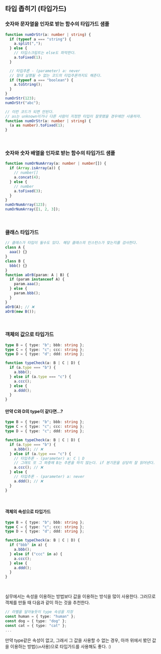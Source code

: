 ## 타입 좁히기 (타입가드)

### 숫자와 문자열을 인자로 받는 함수의 타입가드 샘플

```ts
function numOrStr(a: number | string) {
  if (typeof a === "string") {
    a.split(",");
  } else {
    // 타입스크립트는 else도 파악한다.
    a.toFixed(1);
  }

  // 타입추론 - (parameter) a: never
  // 절대 실행될 수 없는 코드의 타입추론까지도 해준다.
  if (typeof a === "boolean") {
    a.toString();
  }
}
numOrStr(123);
numOrStr("abc");

// 이런 코드가 되면 안된다.
// as는 unknown이거나 다른 사람이 지정한 타입이 잘못됐을 경우에만 사용하자.
function numOrStr(a: number | string) {
  (a as number).toFixed(1);
}
```

<br />

### 숫자와 숫자 배열을 인자로 받는 함수의 타입가드 샘플

```ts
function numOrNumArray(a: number | number[]) {
  if (Array.isArray(a)) {
    // number[]
    a.concat(4);
  } else {
    // number
    a.toFixed(3);
  }
}
numOrNumArray(123);
numOrNumArray([1, 2, 3]);
```

<br />

### 클래스 타입가드

```ts
// 클래스가 타입이 될수도 있다. 해당 클래스의 인스턴스가 맞는지를 검사한다.
class A {
  aaa() {}
}
class B {
  bbb() {}
}
function aOrB(param: A | B) {
  if (param instanceof A) {
    param.aaa();
  } else {
    param.bbb();
  }
}
aOrB(A); // ❌
aOrB(new B());
```

<br />

### 객체의 값으로 타입가드

```ts
type B = { type: "b"; bbb: string };
type C = { type: "c"; ccc: string };
type D = { type: "d"; ddd: string };

function typeCheck(a: B | C | D) {
  if (a.type === "b") {
    a.bbb();
  } else if (a.type === "c") {
    a.ccc();
  } else {
    a.ddd();
  }
}
```

#### 만약 C와 D의 type이 같다면...?

```ts
type B = { type: "b"; bbb: string };
type C = { type: "c"; ccc: string };
type D = { type: "c"; ddd: string };

function typeCheck(a: B | C | D) {
  if (a.type === "b") {
    a.bbb(); // ❌
  } else if (a.type === "c") {
    // 타입추론 - (parameter) a: C | D
    // 그래도 또 그 와중에 B는 추론을 하지 않는다. if 분기문을 상당히 잘 읽어낸다.
    a.ccc(); // ❌
  } else {
    // 타입추론 - (parameter) a: never
    a.ddd(); // ❌
  }
}
```

<br />

#### 객체의 속성으로 타입가드

```ts
type B = { type: "b"; bbb: string };
type C = { type: "c"; ccc: string };
type D = { type: "d"; ddd: string };

function typeCheck(a: B | C | D) {
  if ("bbb" in a) {
    a.bbb();
  } else if ("ccc" in a) {
    a.ccc();
  } else {
    a.ddd();
  }
}
```

<br />

실무에서는 속성을 이용하는 방법보다 값을 이용하는 방식을 많이 사용한다. 그러므로 객체를 만들 때 다음과 같이 하는 것을 추천한다.

```ts
// 라벨을 달아놓듯이 type 속성을 지정
const human = { type: "human" };
const dog = { type: "dog" };
const cat = { type: "cat" };
...
```

만약 type같은 속성이 없고, 그래서 그 값을 사용할 수 없는 경우, 아까 위에서 봤던 값을 이용하는 방법(`in`사용)으로 타입가드를 사용해도 좋다. :)
